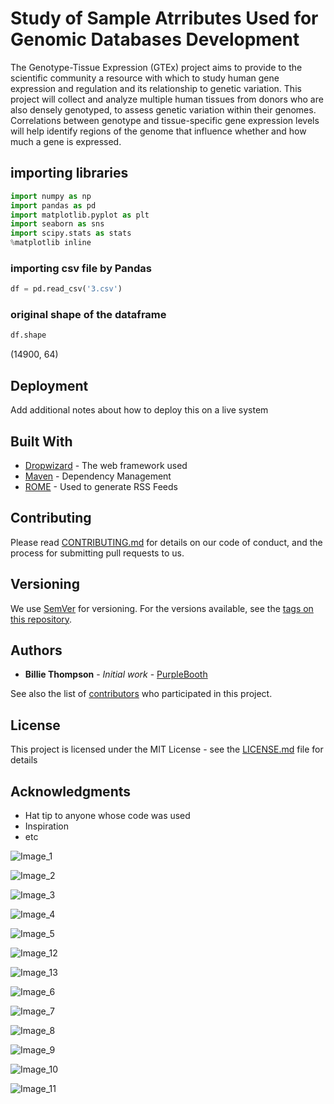 # Study of Sample Atrributes Used for Genomic Databases Development

The Genotype-Tissue Expression (GTEx) project aims to provide to the scientific community a resource with which to study human gene expression and regulation and its relationship to genetic variation. This project will collect and analyze multiple human tissues from donors who are also densely genotyped, to assess genetic variation within their genomes.
Correlations between genotype and tissue-specific gene expression levels will help identify regions of the genome that influence whether and how much a gene is expressed.

## importing libraries

```python
import numpy as np
import pandas as pd
import matplotlib.pyplot as plt
import seaborn as sns
import scipy.stats as stats
%matplotlib inline
```

### importing csv file by Pandas

```python
df = pd.read_csv('3.csv')
```

### original shape of the dataframe
```python
df.shape
```
(14900, 64)


## Deployment

Add additional notes about how to deploy this on a live system

## Built With

* [Dropwizard](http://www.dropwizard.io/1.0.2/docs/) - The web framework used
* [Maven](https://maven.apache.org/) - Dependency Management
* [ROME](https://rometools.github.io/rome/) - Used to generate RSS Feeds

## Contributing

Please read [CONTRIBUTING.md](https://gist.github.com/PurpleBooth/b24679402957c63ec426) for details on our code of conduct, and the process for submitting pull requests to us.

## Versioning

We use [SemVer](http://semver.org/) for versioning. For the versions available, see the [tags on this repository](https://github.com/your/project/tags). 

## Authors

* **Billie Thompson** - *Initial work* - [PurpleBooth](https://github.com/PurpleBooth)

See also the list of [contributors](https://github.com/your/project/contributors) who participated in this project.

## License

This project is licensed under the MIT License - see the [LICENSE.md](LICENSE.md) file for details

## Acknowledgments

* Hat tip to anyone whose code was used
* Inspiration
* etc


![Image_1](/img/capstone-1.png) 

![Image_2](/img/capstone-2.png)

![Image_3](/img/capstone-3.png)

![Image_4](/img/capstone-4.png)

![Image_5](/img/capstone-5.png)

![Image_12](/img/capstone-12.png)

![Image_13](/img/capstone-13.png)

![Image_6](/img/capstone-6.png)

![Image_7](/img/capstone-7.png)

![Image_8](/img/capstone-8.png)

![Image_9](/img/capstone-9.png)

![Image_10](/img/capstone-10.png)

![Image_11](/img/capstone-11.png)
